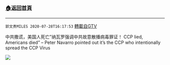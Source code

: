 ﻿###  [:house:返回首頁](https://github.com/ourhimalayas/txt)
---

`郭文贵MILES 2020-07-28T16:17:53` [轉載自GTV](https://gtv.org/web/#/UserInfo/5e596957357cc612d35a8044)

中共撒谎，美国人死亡”纳瓦罗强调中共故意散播病毒罪证！
CCP lied, Americans died” – Peter Navarro pointed out it’s the CCP who intentionally spread the CCP Virus

[![](https://filegroup.gtv.org/cdn-cgi/image/width=600/https://filegroup.gtv.org/group2/default/20200728/16/17/1/96c5e1503d72995253a2b82719b9044c)](https://filegroup.gtv.org/group2/default/20200728/16/17/1/9e1557beb4b44681dfb1457e9d096fe0.mp4)